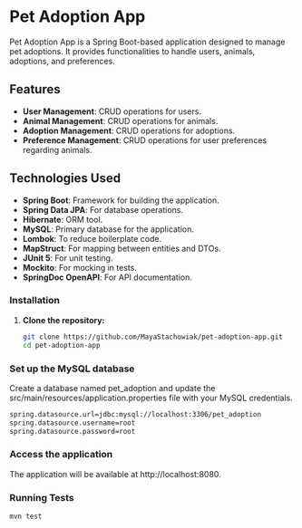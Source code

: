 # Pet Adoption App

Pet Adoption App is a Spring Boot-based application designed to manage pet adoptions.
It provides functionalities to handle users, animals, adoptions, and preferences. 
## Features

- **User Management**: CRUD operations for users.
- **Animal Management**: CRUD operations for animals.
- **Adoption Management**: CRUD operations for adoptions.
- **Preference Management**: CRUD operations for user preferences regarding animals.

## Technologies Used

- **Spring Boot**: Framework for building the application.
- **Spring Data JPA**: For database operations.
- **Hibernate**: ORM tool.
- **MySQL**: Primary database for the application.
- **Lombok**: To reduce boilerplate code.
- **MapStruct**: For mapping between entities and DTOs.
- **JUnit 5**: For unit testing.
- **Mockito**: For mocking in tests.
- **SpringDoc OpenAPI**: For API documentation.


### Installation

1. **Clone the repository:**

   ```sh
   git clone https://github.com/MayaStachowiak/pet-adoption-app.git
   cd pet-adoption-app


### Set up the MySQL database

Create a database named pet_adoption and update the
src/main/resources/application.properties file with your MySQL credentials.

   ```sh
   spring.datasource.url=jdbc:mysql://localhost:3306/pet_adoption
   spring.datasource.username=root
   spring.datasource.password=root
 ```

### Access the application

The application will be available at http://localhost:8080.


### Running Tests
```sh
mvn test
```